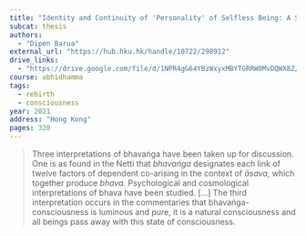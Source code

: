 ```yaml
---
title: "Identity and Continuity of 'Personality' of Selfless Being: A Study of the Concept of *Bhavaṅga-citta* in Theravāda Buddhism"
subcat: thesis
authors:
  - "Dipen Barua"
external_url: "https://hub.hku.hk/handle/10722/298912"
drive_links:
  - "https://drive.google.com/file/d/1NPR4gG64YBzWxyxMBYTGRRW0MvDQWX8Z/view?usp=sharing"
course: abhidhamma
tags:
  - rebirth
  - consciousness
year: 2021
address: "Hong Kong"
pages: 320 
---
```


> Three interpretations of
bhavaṅga have been taken up for discussion. One is as found in the Netti that *bhavaṅga*
designates each link of twelve factors of dependent co-arising in the context of *āsava*, which 
together produce *bhava.*
Psychological and cosmological interpretations of bhava have been 
studied. [...]
The third interpretation occurs in the commentaries that bhavaṅga-consciousness is 
luminous and pure, it is a natural consciousness and all beings pass away with this state of 
consciousness.
 
